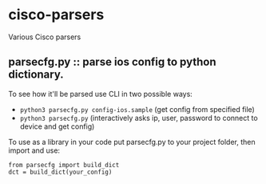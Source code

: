 # cisco-parsers
Various Cisco parsers

## parsecfg.py :: parse ios config to python dictionary. 
To see how it'll be parsed use CLI in two possible ways:

- ````python3 parsecfg.py config-ios.sample````  (get config from specified file)
- ````python3 parsecfg.py````  (interactively asks ip, user, password to connect to device and get config)

To use as a library in your code put parsecfg.py to your project folder, then import and use:

    from parsecfg import build_dict
    dct = build_dict(your_config)
